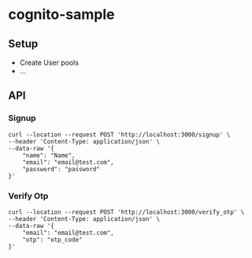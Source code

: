 # cognito-sample

## Setup
- Create User pools
- ...

## API

### Signup
```
curl --location --request POST 'http://localhost:3000/signup' \
--header 'Content-Type: application/json' \
--data-raw '{
    "name": "Name",
    "email": "email@test.com",
    "password": "password"
}'
```

### Verify Otp
```
curl --location --request POST 'http://localhost:3000/verify_otp' \
--header 'Content-Type: application/json' \
--data-raw '{
    "email": "email@test.com",
    "otp": "otp_code"
}'
```
